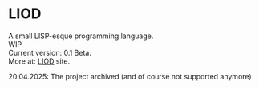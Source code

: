 # LIOD
A small LISP-esque programming language. <br>
WIP <br>
Current version: 0.1 Beta. <br>
More at: <a href="https://lunaryss.gamejolt.io/LIOD/index.html">LIOD</a> site.

20.04.2025: The project archived (and of course not supported anymore)
